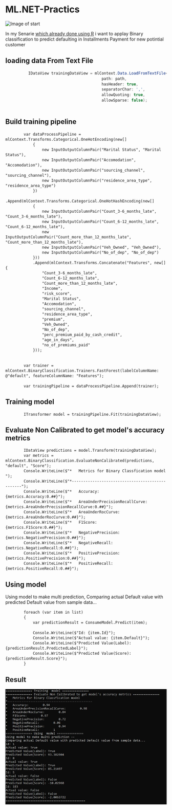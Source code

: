 # ML.NET-Practics
![Image of start](https://i.ytimg.com/vi/x-XPfTA8Glk/maxresdefault.jpg)

In my Senarie [which already done using R](https://ahmasirier.medium.com/executive-summary-problem-statement-premium-paid-by-the-customer-is-the-major-revenue-source-for-a21f3be88f0) i want to applay Binary classification to predict defaulting in Installments Payment for new potintial customer
## loading data From Text File

```c#
          IDataView trainingDataView = mlContext.Data.LoadFromTextFile<ModelInput>(
                                          path: path,
                                          hasHeader: true,
                                          separatorChar: ',',
                                          allowQuoting: true,
                                          allowSparse: false);
                                          
```
## Build training pipeline

            var dataProcessPipeline = mlContext.Transforms.Categorical.OneHotEncoding(new[]
                {
                    new InputOutputColumnPair("Marital Status", "Marital Status"),
                    new InputOutputColumnPair("Accomodation", "Accomodation"),
                    new InputOutputColumnPair("sourcing_channel", "sourcing_channel"),
                    new InputOutputColumnPair("residence_area_type", "residence_area_type")
                })
                .Append(mlContext.Transforms.Categorical.OneHotHashEncoding(new[]
                {
                    new InputOutputColumnPair("Count_3-6_months_late", "Count_3-6_months_late"),
                    new InputOutputColumnPair("Count_6-12_months_late", "Count_6-12_months_late"),
                    new InputOutputColumnPair("Count_more_than_12_months_late", "Count_more_than_12_months_late"),
                    new InputOutputColumnPair("Veh_Owned", "Veh_Owned"),
                    new InputOutputColumnPair("No_of_dep", "No_of_dep")
                }))
                .Append(mlContext.Transforms.Concatenate("Features", new[] {
                    "Count_3-6_months_late",
                    "Count_6-12_months_late",
                    "Count_more_than_12_months_late",
                    "Income",
                    "risk_score",
                    "Marital Status",
                    "Accomodation",
                    "sourcing_channel",
                    "residence_area_type",
                    "premium",
                    "Veh_Owned",
                    "No_of_dep",
                    "perc_premium_paid_by_cash_credit",
                    "age_in_days",
                    "no_of_premiums_paid"
                }));


            var trainer = mlContext.BinaryClassification.Trainers.FastForest(labelColumnName: @"default", featureColumnName: "Features");

            var trainingPipeline = dataProcessPipeline.Append(trainer);
           
## Training  model


            ITransformer model = trainingPipeline.Fit(trainingDataView);


## Evaluate Non Calibrated to get model's accuracy metrics

            IDataView predictions = model.Transform(trainingDataView);
            var metrics = mlContext.BinaryClassification.EvaluateNonCalibrated(predictions, "default", "Score");
            Console.WriteLine($"*   Metrics for Binary Classfication model      ");
            Console.WriteLine($"*------------------------------------------------");
            Console.WriteLine($"*   Accuracy:        {metrics.Accuracy:0.##}");
            Console.WriteLine($"*   AreaUnderPrecisionRecallCurve:        {metrics.AreaUnderPrecisionRecallCurve:0.##}");
            Console.WriteLine($"*   AreaUnderRocCurve:        {metrics.AreaUnderRocCurve:0.##}");
            Console.WriteLine($"*   F1Score:        {metrics.F1Score:0.##}");
            Console.WriteLine($"*   NegativePrecision:        {metrics.NegativePrecision:0.##}");
            Console.WriteLine($"*   NegativeRecall:        {metrics.NegativeRecall:0.##}");
            Console.WriteLine($"*   PositivePrecision:        {metrics.PositivePrecision:0.##}");
            Console.WriteLine($"*   PositiveRecall:        {metrics.PositiveRecall:0.##}");



## Using  model
Using model to make multi prediction, Comparing actual Default value with predicted Default value from sample data...

            foreach (var item in list)
            {
                var predictionResult = ConsumeModel.Predict(item);

                Console.WriteLine($"Id: {item.Id}");
                Console.WriteLine($"Actual value: {item.Default}");
                Console.WriteLine($"Predicted Value(Label): {predictionResult.PredictedLabel}");
                Console.WriteLine($"Predicted Value(Score): {predictionResult.Score}");
            }
            
            
            
            
## Result

![Image of Result](https://github.com/ahmad5521/ML.NET-Practics/blob/master/ML.NET-Practics/Data/Capture.JPG?raw=true)

